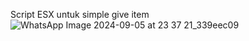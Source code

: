 Script ESX untuk simple give item
![WhatsApp Image 2024-09-05 at 23 37 21_339eec09](https://github.com/user-attachments/assets/7ce8bf2d-d40d-4f84-8f94-ed0e9618f38a)

